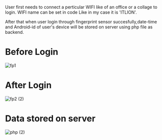 User first needs to connect a perticular WIFI like of an office or a collage to login.
WIFI name can be set in code Like in my case it is 'ITLION'.

After that when user login through fingerprint sensor succesfully,date-time and Android-id of user's device will be stored on server using php file as backend.

# Before Login
![fp1](https://user-images.githubusercontent.com/32492255/54879597-b7439f80-4e60-11e9-9598-65483576ff10.png)

# After Login
![fp2 (2)](https://user-images.githubusercontent.com/32492255/54879643-4f418900-4e61-11e9-8a10-6e190fd56a25.png)

# Data stored on server
![php (2)](https://user-images.githubusercontent.com/32492255/54879717-42716500-4e62-11e9-9d68-8dea8386ff6f.png)
